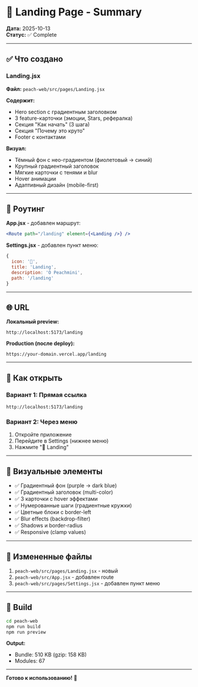 # 🍑 Landing Page - Summary

**Дата:** 2025-10-13  
**Статус:** ✅ Complete

---

## ✅ Что создано

### Landing.jsx
**Файл:** `peach-web/src/pages/Landing.jsx`

**Содержит:**
- Hero section с градиентным заголовком
- 3 feature-карточки (эмоции, Stars, рефералка)
- Секция "Как начать" (3 шага)
- Секция "Почему это круто"
- Footer с контактами

**Визуал:**
- Тёмный фон с нео-градиентом (фиолетовый → синий)
- Крупный градиентный заголовок
- Мягкие карточки с тенями и blur
- Hover анимации
- Адаптивный дизайн (mobile-first)

---

## 🔗 Роутинг

**App.jsx** - добавлен маршрут:
```jsx
<Route path="/landing" element={<Landing />} />
```

**Settings.jsx** - добавлен пункт меню:
```jsx
{
  icon: '🍑',
  title: 'Landing',
  description: 'О Peachmini',
  path: '/landing'
}
```

---

## 🌐 URL

**Локальный preview:**
```
http://localhost:5173/landing
```

**Production (после deploy):**
```
https://your-domain.vercel.app/landing
```

---

## 📱 Как открыть

### Вариант 1: Прямая ссылка
```
http://localhost:5173/landing
```

### Вариант 2: Через меню
1. Откройте приложение
2. Перейдите в Settings (нижнее меню)
3. Нажмите "🍑 Landing"

---

## 🎨 Визуальные элементы

- ✅ Градиентный фон (purple → dark blue)
- ✅ Градиентный заголовок (multi-color)
- ✅ 3 карточки с hover эффектами
- ✅ Нумерованные шаги (градиентные кружки)
- ✅ Цветные блоки с border-left
- ✅ Blur effects (backdrop-filter)
- ✅ Shadows и border-radius
- ✅ Responsive (clamp values)

---

## 📁 Измененные файлы

1. `peach-web/src/pages/Landing.jsx` - новый
2. `peach-web/src/App.jsx` - добавлен route
3. `peach-web/src/pages/Settings.jsx` - добавлен пункт меню

---

## 🚀 Build

```bash
cd peach-web
npm run build
npm run preview
```

**Output:**
- Bundle: 510 KB (gzip: 158 KB)
- Modules: 67

---

**Готово к использованию!** 🎉


